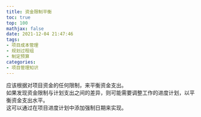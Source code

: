 ```yaml
---
title: 资金限制平衡
toc: true
top: 100
mathjax: false
date: 2021-12-04 21:47:46
tags:
- 项目成本管理
- 规划过程组
- 制定预算
categories:
- 项目管理知识
---
```

应该根据对项目资金的任何限制，来平衡资金支出。  
如果发现资金限制与计划支出之间的差异，则可能需要调整工作的进度计划，以平衡资金支出水平。  
这可以通过在项目进度计划中添加强制日期来实现。
